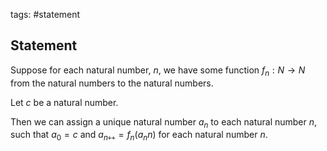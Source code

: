 tags: #statement

## Statement

Suppose for each natural number, $n$, we have some function $f_n : N \rightarrow N$ from the natural numbers to the natural numbers.

Let $c$ be a natural number. 

Then we can assign a unique natural number $a_n$ to each natural number $n$, such that $a_0 = c$
and $a_{n\texttt{++}} = f_n(a_nn)$ for each natural number $n$.
